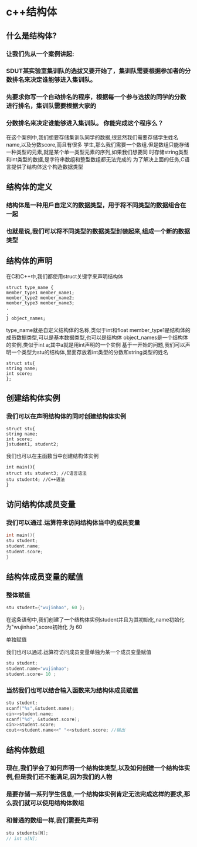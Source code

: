 # c++结构体

## 什么是结构体?

### 让我们先从一个案例讲起:

### SDUT某实验室集训队的选拔又要开始了，集训队需要根据参加者的分数排名来决定谁能够进入集训队。

### 先要求你写一个自动排名的程序，根据每一个参与选拔的同学的分数进行排名，集训队需要根据大家的

### 分数排名来决定谁能够进入集训队。 你能完成这个程序么？

在这个案例中,我们想要存储集训队同学的数据,很显然我们需要存储学生姓名name,以及分数score,而且有很多
学生,那么我们需要一个数组.但是数组只能存储一种类型的元素,就是某个单一类型元素的序列,如果我们想要同
时存储string类型和int类型的数据,是字符串数组和整型数组都无法完成的
为了解决上面的任务,C语言提供了结构体这个构造数据类型

## 结构体的定义

### 结构体是一种用戶自定义的数据类型，用于将不同类型的数据组合在一起

### 也就是说,我们可以将不同类型的数据类型封装起来,组成一个新的数据类型

## 结构体的声明

在C和C++中,我们都使用struct关键字来声明结构体

```
struct type_name {
member_type1 member_name1;
member_type2 member_name2;
member_type3 member_name3;
.
.
} object_names;
```
type_name就是自定义结构体的名称,类似于int和float
member_type1是结构体的成员数据类型,可以是基本数据类型,也可以是结构体
object_names是一个结构体的实例,类似于int a;其中a就是用int声明的一个实例
基于一开始的问题,我们可以声明一个类型为stu的结构体,里面存放着int类型的分数和string类型的姓名

```
struct stu{
string name;
int score;
};
```

## 创建结构体实例

### 我们可以在声明结构体的同时创建结构体实例

```
struct stu{
string name;
int score;
}student1, student2;
```
我们也可以在主函数当中创建结构体实例

```
int main(){
struct stu student3; //C语言语法
stu student4; //C++语法
}
```
## 访问结构体成员变量

### 我们可以通过.运算符来访问结构体当中的成员变量

```c++
int main(){
stu student;
student.name;
student.score;
}
```
## 结构体成员变量的赋值

### 整体赋值

```c++
stu student={"wujinhao", 60 };
```
在这条语句中,我们创建了一个结构体实例student并且为其初始化,name初始化为"wujinhao",score初始化
为 60

单独赋值

我们也可以通过.运算符访问成员变量单独为某一个成员变量赋值

```c++
stu student;
student.name="wujinhao";
student.score= 10 ;
```

### 当然我们也可以结合输入函数来为结构体成员赋值

```c++
stu student;
scanf("%s",&student.name);
cin>>student.name;
scanf("%d", &student.score);
cin>>student.score;
cout<<student.name<<" "<<student.score; //输出
```
## 结构体数组

### 现在,我们学会了如何声明一个结构体类型,以及如何创建一个结构体实例,但是我们还不能满足,因为我们的人物

### 是要存储一系列学生信息,一个结构体实例肯定无法完成这样的要求,那么我们就可以使用结构体数组

### 和普通的数组一样,我们需要先声明

```c++
stu students[N];
// int a[N];
```